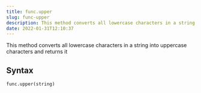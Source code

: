 ```yaml
---
title: func.upper
slug: func-upper
description: This method converts all lowercase characters in a string into uppercase characters and returns it
date: 2022-01-31T12:10:37
---
```


This method converts all lowercase characters in a string into uppercase characters and returns it

## Syntax
```python
func.upper(string)
```
